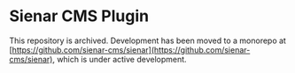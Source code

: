 # Sienar CMS Plugin

This repository is archived. Development has been moved to a monorepo at [https://github.com/sienar-cms/sienar](https://github.com/sienar-cms/sienar), which is under active development.

